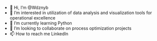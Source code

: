 - 👋 Hi, I’m @Wdznyb
- 👀 I’m interested in utilization of data analysis and visualization tools for operational excellence
- 🌱 I’m currently learning Python 
- 💞️ I’m looking to collaborate on process optimization projects 
- 📫 How to reach me LinkedIn

<!---
Wdznyb/Wdznyb is a ✨ special ✨ repository because its `README.md` (this file) appears on your GitHub profile.
You can click the Preview link to take a look at your changes.
--->
